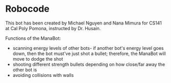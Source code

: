 # Robocode
This bot has been created by Michael Nguyen and Nana Mimura for CS141 at Cal Poly Pomona, instructed by Dr. Husain.

Functions of the ManaBot:
- scanning energy levels of other bots- if another bot's energy level goes down, then the bot must've just shot a bullet; therefore, the    ManaBot will move to dodge the shot
- shooting different strength bullets depending on how close/far away the other bot is
- avoiding collisions with walls
